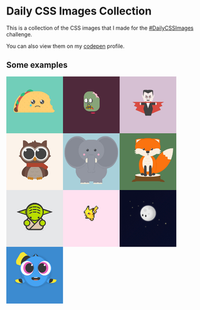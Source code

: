 # Daily CSS Images Collection

This is a collection of the CSS images that I made for the [#DailyCSSImages](http://dailycssimages.com) challenge.

You can also view them on my [codepen](https://codepen.io/vicbergquist/pens/public/) profile.

## Some examples

<img src="screenshots/D13_taco.png" alt="Day 13 - Sad Taco" width="150" style="float: left;">
<img src="screenshots/D17_zombie.gif" alt="Day 17 - Zombie" width="150" style="float: left;">
<img src="screenshots/D18_vampire.gif" alt="Day 18 - Vampire" width="150" style="float: left;">
<img src="screenshots/D29_owl.png" alt="Day 29 - Owl" width="150" style="float: left;">
<img src="screenshots/D2_elephant.png" alt="Day 2 - Elephant" width="150" style="float: left;">
<img src="screenshots/D30_fox.png" alt="Day 30 - Fox" width="150" style="float: left;">
<img src="screenshots/D37_yoda.png" alt="Day 37 - Yoda" width="150" style="float: left;">
<img src="screenshots/D41_pikachu.png" alt="Day 41 - Pikachu" width="150" style="float: left;">
<img src="screenshots/D45_moon.png" alt="Day 45 - Moon" width="150" style="float: left;">
<img src="screenshots/D5_dory.png" alt="Day 2 - Baby Dory" width="150" style="float: left;">